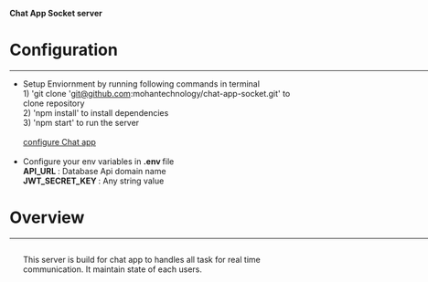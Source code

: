 <b>Chat App Socket server</b> <br> <h1> Configuration</h1> <hr width="800" align="left"> <ul> <li>Setup Enviornment by running following commands in terminal <br></li> 1) 'git clone 'git@github.com:mohantechnology/chat-app-socket.git' to clone repository <br> 2) 'npm install' to install dependencies <br> 3) 'npm start' to run the server <br> <br> <a href="https://github.com/mohantechnology/chat-app" target="_blank">configure Chat app </a><br> <br> <li>Configure your env variables in <b>.env </b> file <br></li> <b>API_URL </b>: Database Api domain name <br> <b>JWT_SECRET_KEY </b>: Any string value <br> </ul> <h1>Overview </h1> <hr width="800" align="left"><img src="https://user-images.githubusercontent.com/71864565/179296500-5bb5b6a2-b0f2-450a-a758-b678ebb906df.png" alt=""> <ul> <p>This server is build for chat app to handles all task for real time communication. It  maintain state of each users.</p> </ul> <div style="height:60px"></div>
  
